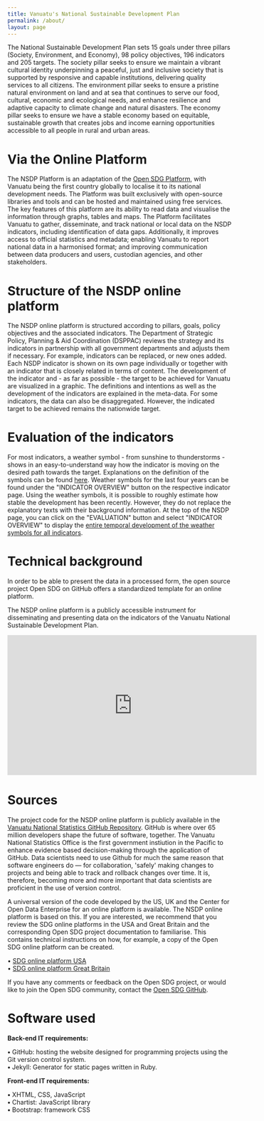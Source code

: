 ```yaml
---
title: Vanuatu's National Sustainable Development Plan
permalink: /about/
layout: page
---
```



The National Sustainable Development Plan sets 15 goals under three pillars (Society, Environment, and Economy), 98 policy objectives, 196 indicators and 205 targets. The society pillar seeks to ensure we maintain a vibrant cultural identity underpinning a peaceful, just and inclusive society that is supported by responsive and capable institutions, delivering quality services to all citizens. The environment pillar seeks to ensure a pristine natural environment on land and at sea that continues to serve our food, cultural, economic and ecological needs, and enhance resilience and adaptive capacity to climate change and natural disasters. The economy pillar seeks to ensure we have a stable economy based on equitable, sustainable growth that creates jobs and income earning opportunities accessible to all people in rural and urban areas.

# Via the Online Platform

The NSDP Platform is an adaptation of the [Open SDG Platform](https://open-sdg.org), with Vanuatu being the first country globally to localise it to its national development needs. The Platform was built exclusively with open-source libraries and tools and can be hosted and maintained using free services. The key features of this platform are its ability to read data and visualise the information through graphs, tables and maps. The Platform facilitates Vanuatu to gather, disseminate, and track national or local data on the NSDP indicators, including identification of data gaps. Additionally, it improves access to official statistics and metadata; enabling Vanuatu to report national data in a harmonised format; and improving communication between data producers and users, custodian agencies, and other stakeholders.

# Structure of the NSDP online platform

The NSDP online platform is structured according to pillars, goals, policy objectives and the associated indicators. The Department of Strategic Policy, Planning & Aid Coordination (DSPPAC) reviews the strategy and its indicators in partnership with all government departments and adjusts them if necessary. For example, indicators can be replaced, or new ones added. Each NSDP indicator is shown on its own page individually or together with an indicator that is closely related in terms of content. The development of the indicator and - as far as possible - the target to be achieved for Vanuatu are visualized in a graphic. The definitions and intentions as well as the development of the indicators are explained in the meta-data. For some indicators, the data can also be disaggregated. However, the indicated target to be achieved remains the nationwide target. 

# Evaluation of the indicators

For most indicators, a weather symbol - from sunshine to thunderstorms - shows in an easy-to-understand way how the indicator is moving on the desired path towards the target. Explanations on the definition of the symbols can be found [here](https://vanuatu-national-statistics-office.github.io/vnso-nsdp-platform/methodology/). Weather symbols for the last four years can be found under the "INDICATOR OVERVIEW" button on the respective indicator page. Using the weather symbols, it is possible to roughly estimate how stable the development has been recently. However, they do not replace the explanatory texts with their background information. At the top of the NSDP page, you can click on the "EVALUATION" button and select "INDICATOR OVERVIEW" to display the [entire temporal development of the weather symbols for all indicators](https://vanuatu-national-statistics-office.github.io/vnso-nsdp-platform/indicator-overview/).

# Technical background

In order to be able to present the data in a processed form, the open source project Open SDG on GitHub offers a standardized template for an online platform.

The NSDP online platform is a publicly accessible instrument for disseminating and presenting data on the indicators of the Vanuatu National Sustainable Development Plan. 

<iframe width="560" height="315" src="https://youtu.be/frvUcwdHC2Q" title="How to create an Open SDG platform" frameborder="0" allow="accelerometer; autoplay; clipboard-write; encrypted-media; gyroscope; picture-in-picture" allowfullscreen></iframe>

# Sources

The project code for the NSDP online platform is publicly available in the [Vanuatu National Statistics GitHub Repository](https://github.com/Vanuatu-National-Statistics-Office). GitHub is where over 65 million developers shape the future of software, together. The Vanuatu National Statistics Office is the first government instiution in the Pacific to enhance evidence based decision-making through the application of GitHub. Data scientists need to use Github for much the same reason that software engineers do — for collaboration, 'safely' making changes to projects and being able to track and rollback changes over time. It is, therefore, becoming more and more important that data scientists are proficient in the use of version control.

A universal version of the code developed by the US, UK and the Center for Open Data Enterprise for an online platform is available. The NSDP online platform is based on this. If you are interested, we recommend that you review the SDG online platforms in the USA and Great Britain and the corresponding Open SDG project documentation to familiarise. This contains technical instructions on how, for example, a copy of the Open SDG online platform can be created.

•	[SDG online platform USA](https://sdg.data.gov/)   <br>
•	[SDG online platform Great Britain](https://sustainabledevelopment-uk.github.io/)   <br>

If you have any comments or feedback on the Open SDG project, or would like to join the Open SDG community, contact the [Open SDG GitHub](https://github.com/open-sdg/open-sdg/issues).

# Software used

**Back-end IT requirements:**

**•**	GitHub: hosting the website designed for programming projects using the Git version control system.  <br>
**•**	Jekyll: Generator for static pages written in Ruby.   <br>

**Front-end IT requirements:**

**•**	XHTML, CSS, JavaScript   <br>
**•**	Chartist: JavaScript library   <br>
**•**	Bootstrap: framework CSS   <br>








